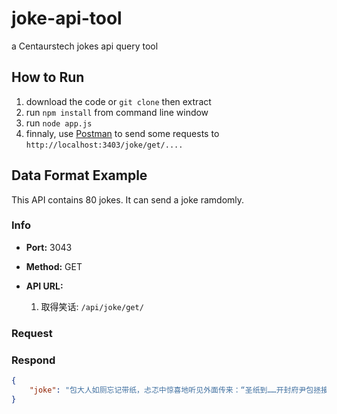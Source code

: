# joke-api-tool

a Centaurstech jokes api query tool

## How to Run

1. download the code or `git clone` then extract
2. run `npm install` from command line window
3. run `node app.js`
4. finnaly, use [Postman](https://www.getpostman.com/) to send some requests to `http://localhost:3403/joke/get/....`

## Data Format Example

This API contains 80 jokes. It can send a joke ramdomly.

### Info

+ **Port:** 3043

+ **Method:** GET

+ **API URL:**
  1. 取得笑话: `/api/joke/get/`

### Request

### Respond

```json
{
    "joke": "包大人如厕忘记带纸，忐忑中惊喜地听见外面传来：“圣纸到……开封府尹包拯接纸……”"
}
```
